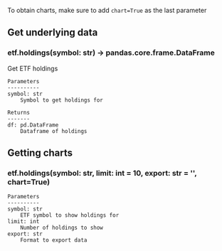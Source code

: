 To obtain charts, make sure to add `chart=True` as the last parameter

## Get underlying data 
### etf.holdings(symbol: str) -> pandas.core.frame.DataFrame

Get ETF holdings

    Parameters
    ----------
    symbol: str
        Symbol to get holdings for

    Returns
    -------
    df: pd.DataFrame
        Dataframe of holdings

## Getting charts 
### etf.holdings(symbol: str, limit: int = 10, export: str = '', chart=True)



    Parameters
    ----------
    symbol: str
        ETF symbol to show holdings for
    limit: int
        Number of holdings to show
    export: str
        Format to export data
